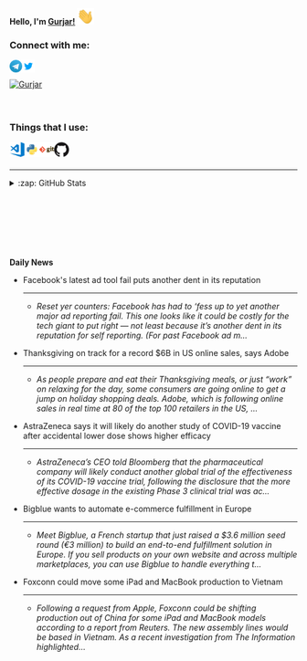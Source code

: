 #### Hello, I'm [Gurjar!](https://GurjarKing.github.io) <img src="https://raw.githubusercontent.com/ABSphreak/ABSphreak/master/gifs/Hi.gif" width="30px"></h2>


### Connect with me:

[<img align="left" alt="Gurjar | Telegram" width="22px" src="https://raw.githubusercontent.com/github/explore/80688e429a7d4ef2fca1e82350fe8e3517d3494d/topics/telegram/telegram.png" />][Telegram]
[<img align="left" alt="Gurjar | Twitter" width="22px" src="https://raw.githubusercontent.com/github/explore/80688e429a7d4ef2fca1e82350fe8e3517d3494d/topics/twitter/twitter.png" />][Twitter]
<br >
<br >
<a href="https://github.com/GurjarKing"><img src="https://komarev.com/ghpvc/?username=GurjarKing" alt="Gurjar" /></a> <br />
<br />
<br />
<!-- <br >

![](https://visitor-badge.glitch.me/badge?page_id=GurjarKing)

<br /> -->

### Things that I use:

[<img align="left" alt="Visual Studio Code" width="26px" src="https://raw.githubusercontent.com/github/explore/80688e429a7d4ef2fca1e82350fe8e3517d3494d/topics/visual-studio-code/visual-studio-code.png" />][VSCode]
[<img align="left" alt="Python" width="26px" src="https://raw.githubusercontent.com/github/explore/80688e429a7d4ef2fca1e82350fe8e3517d3494d/topics/python/python.png" />][Python]
[<img align="left" alt="Git" width="26px" src="https://raw.githubusercontent.com/github/explore/80688e429a7d4ef2fca1e82350fe8e3517d3494d/topics/git/git.png" />][Git]
[<img align="left" alt="GitHub" width="26px" src="https://raw.githubusercontent.com/github/explore/78df643247d429f6cc873026c0622819ad797942/topics/github/github.png" />][Github]

<br />
<br />

---
<details>
  <summary>:zap: GitHub Stats</summary>

<img align="left" alt="Gurjar's Github Stats" src="https://github-readme-stats.vercel.app/api?username=GurjarKing&show_icons=true&hide_border=true&count_private=true&include_all_commit=true&theme=algolia" />

</details>

<!-- ### 🔔 My latest tweet
<a href="https://twitter.com/Gurjar_King43" target="_blank">
	<img src="https://github.com/GurjarKing/GurjarKing/raw/master/tweet.png" width="70%" align="center" alt="Click to view on Twitter" title="My latest tweet, as an image"/>
</a> -->
<br>

<pre>

</pre>

<!-- **Quote of the hour:**

{qoth}

~ {qoth_author}
<pre>

</pre> -->
<br>
<pre>


</pre>
<strong>Daily News</strong>
  
  - Facebook's latest ad tool fail puts another dent in its reputation
     <hr/>
     
      - *Reset yer counters: Facebook has had to ‘fess up to yet another major ad reporting fail. This one looks like it could be costly for the tech giant to put right — not least because it’s another dent in its reputation for self reporting. (For past Facebook ad m…*
     
  - Thanksgiving on track for a record $6B in US online sales, says Adobe
      <hr/>
      
      - *As people prepare and eat their Thanksgiving meals, or just “work” on relaxing for the day, some consumers are going online to get a jump on holiday shopping deals. Adobe, which is following online sales in real time at 80 of the top 100 retailers in the US, …*
      
  - AstraZeneca says it will likely do another study of COVID-19 vaccine after accidental lower dose shows higher efficacy
      <hr/>
      
      - *AstraZeneca’s CEO told Bloomberg that the pharmaceutical company will likely conduct another global trial of the effectiveness of its COVID-19 vaccine trial, following the disclosure that the more effective dosage in the existing Phase 3 clinical trial was ac…*
      
  - Bigblue wants to automate e-commerce fulfillment in Europe
      <hr/>
      
      - *Meet Bigblue, a French startup that just raised a $3.6 million seed round (€3 million) to build an end-to-end fulfillment solution in Europe. If you sell products on your own website and across multiple marketplaces, you can use Bigblue to handle everything t…*
       
  - Foxconn could move some iPad and MacBook production to Vietnam
      <hr/>
       
       - *Following a request from Apple, Foxconn could be shifting production out of China for some iPad and MacBook models according to a report from Reuters. The new assembly lines would be based in Vietnam. As a recent investigation from The Information highlighted…*
      

<br />

[VSCode]: https://code.visualstudio.com/
[Python]: https://www.python.org/
[Git]: https://git-scm.com/
[Github]: https://github.com/
[Telegram]: https://t.me/Gurjar_King/
[Twitter]: https://twitter.com/Gurjar_King43/
